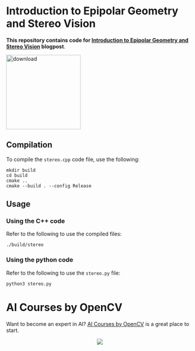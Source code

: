 
# Introduction to Epipolar Geometry and Stereo Vision

**This repository contains code for [Introduction to Epipolar Geometry and Stereo Vision](https://www.learnopencv.com/introduction-to-epipolar-geometry-and-stereo-vision/) blogpost**.

[<img src="https://learnopencv.com/wp-content/uploads/2022/07/download-button-e1657285155454.png" alt="download" width="200">](https://www.dropbox.com/sh/yrpjfmzk9xkai1y/AACsZdvgM4RKlvRe0QyTbfNia?dl=1)

## Compilation
To compile the `stereo.cpp` code file, use the following:
```shell
mkdir build
cd build
cmake ..
cmake --build . --config Release
```

## Usage

### Using the C++ code

Refer to the following to use the compiled files:

```shell
./build/stereo
```

### Using the python code

Refer to the following to use the `stereo.py` file:

```shell
python3 stereo.py
```

# AI Courses by OpenCV

Want to become an expert in AI? [AI Courses by OpenCV](https://opencv.org/courses/) is a great place to start. 

<a href="https://opencv.org/courses/">
<p align="center"> 
<img src="https://www.learnopencv.com/wp-content/uploads/2020/04/AI-Courses-By-OpenCV-Github.png">
</p>
</a>
